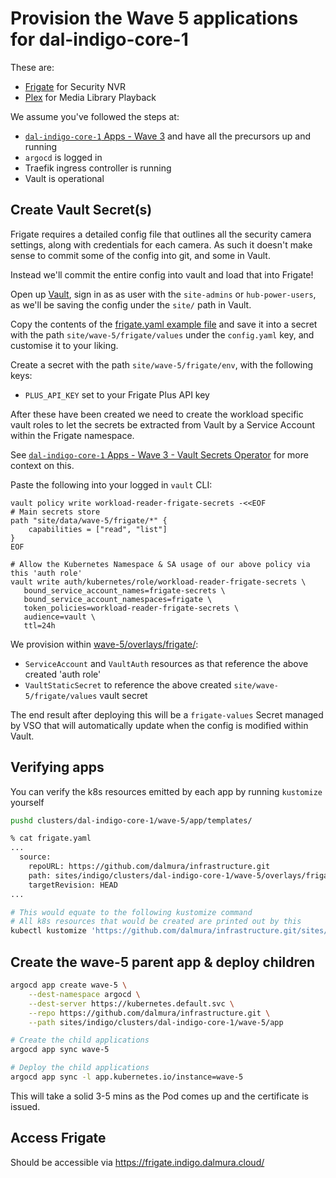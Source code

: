 # Provision the Wave 5 applications for dal-indigo-core-1

These are:
* [Frigate](https://frigate.video/) for Security NVR
* [Plex](https://www.plex.tv/) for Media Library Playback

We assume you've followed the steps at:
* [`dal-indigo-core-1` Apps - Wave 3](INDIGO-CORE-1-APPS-WAVE-3.md) and have all the precursors up and running
* `argocd` is logged in
* Traefik ingress controller is running
* Vault is operational

## Create Vault Secret(s)

Frigate requires a detailed config file that outlines all the security camera settings, along with credentials for each camera. As such it doesn't make sense to commit some of the config into git, and some in Vault.

Instead we'll commit the entire config into vault and load that into Frigate!

Open up [Vault](https://vault.indigo.dalmura.cloud/), sign in as as user with the `site-admins` or `hub-power-users`, as we'll be saving the config under the `site/` path in Vault.

Copy the contents of the [frigate.yaml example file](examples/indigo-core-1-apps-wave-5-frigate.yaml) and save it into a secret with the path `site/wave-5/frigate/values` under the `config.yaml` key, and customise it to your liking.

Create a secret with the path `site/wave-5/frigate/env`, with the following keys:
* `PLUS_API_KEY` set to your Frigate Plus API key

After these have been created we need to create the workload specific vault roles to let the secrets be extracted from Vault by a Service Account within the Frigate namespace.

See [`dal-indigo-core-1` Apps - Wave 3 - Vault Secrets Operator](INDIGO-CORE-1-APPS-WAVE-3-VAULT-SECRETS-OPERATOR.md) for more context on this.

Paste the following into your logged in `vault` CLI:
```
vault policy write workload-reader-frigate-secrets -<<EOF
# Main secrets store
path "site/data/wave-5/frigate/*" {
    capabilities = ["read", "list"]
}
EOF

# Allow the Kubernetes Namespace & SA usage of our above policy via this 'auth role'
vault write auth/kubernetes/role/workload-reader-frigate-secrets \
   bound_service_account_names=frigate-secrets \
   bound_service_account_namespaces=frigate \
   token_policies=workload-reader-frigate-secrets \
   audience=vault \
   ttl=24h
```

We provision within [wave-5/overlays/frigate/](sites/indigo/clusters/dal-indigo-core-1/wave-5/overlays/frigate/):
* `ServiceAccount` and `VaultAuth` resources as that reference the above created 'auth role'
* `VaultStaticSecret` to reference the above created `site/wave-5/frigate/values` vault secret

The end result after deploying this will be a `frigate-values` Secret managed by VSO that will automatically update when the config is modified within Vault.

## Verifying apps

You can verify the k8s resources emitted by each app by running `kustomize` yourself
```bash
pushd clusters/dal-indigo-core-1/wave-5/app/templates/

% cat frigate.yaml
...
  source:
    repoURL: https://github.com/dalmura/infrastructure.git
    path: sites/indigo/clusters/dal-indigo-core-1/wave-5/overlays/frigate
    targetRevision: HEAD
...

# This would equate to the following kustomize command
# All k8s resources that would be created are printed out by this
kubectl kustomize 'https://github.com/dalmura/infrastructure.git/sites/indigo/clusters/dal-indigo-core-1/wave-5/overlays/frigate?ref=HEAD'
```

## Create the wave-5 parent app & deploy children
```bash
argocd app create wave-5 \
    --dest-namespace argocd \
    --dest-server https://kubernetes.default.svc \
    --repo https://github.com/dalmura/infrastructure.git \
    --path sites/indigo/clusters/dal-indigo-core-1/wave-5/app

# Create the child applications
argocd app sync wave-5

# Deploy the child applications
argocd app sync -l app.kubernetes.io/instance=wave-5
```

This will take a solid 3-5 mins as the Pod comes up and the certificate is issued.

## Access Frigate

Should be accessible via https://frigate.indigo.dalmura.cloud/
